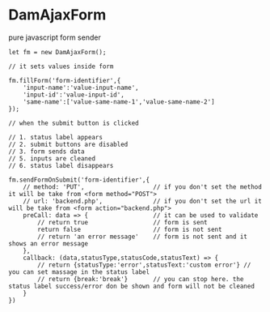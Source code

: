 # DamAjaxForm
pure javascript form sender

    let fm = new DamAjaxForm();

    // it sets values inside form

	fm.fillForm('form-identifier',{
		'input-name':'value-input-name',
		'input-id':'value-input-id',
		'same-name':['value-same-name-1','value-same-name-2']
	});

    // when the submit button is clicked

    // 1. status label appears
    // 2. submit buttons are disabled
	// 3. form sends data
    // 5. inputs are cleaned
    // 6. status label disappears

	fm.sendFormOnSubmit('form-identifier',{
		// method: 'PUT',                   // if you don't set the method it will be take from <form method="POST">
        // url: 'backend.php',              // if you don't set the url it will be take from <form action="backend.php">
		preCall: data => {					// it can be used to validate
			// return true	 				// form is sent
			return false	 				// form is not sent
			// return 'an error message'	// form is not sent and it shows an error message
		},
		callback: (data,statusType,statusCode,statusText) => {
			// return {statusType:'error',statusText:'custom error'} // you can set massage in the status label
			// return {break:'break'}		// you can stop here. the status label success/error don be shown and form will not be cleaned
		}
	})
    
